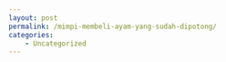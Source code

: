 ```yaml
---
layout: post
permalink: /mimpi-membeli-ayam-yang-sudah-dipotong/
categories:
    - Uncategorized
---
```



